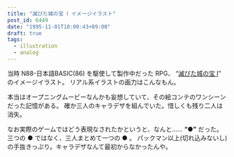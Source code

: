 ```yaml
---
title: "滅びた城の宝 Ⅰ イメージイラスト"
post_id: 6449
date: "1995-11-01T10:00:43+09:00"
draft: true
tags:
  - illustration
  - analog
---
```



当時 N88-日本語BASIC(86) を駆使して製作中だった RPG、 “[滅びた城の宝 Ⅰ](https://danmaq.com/6338)” のイメージイラスト。
リアル系イラストの画力はこんなもん。

本当はオープニングムービーなんかも妄想していて、その絵コンテのワンシーンだった記憶がある。
確か三人のキャラデザを組んでいた。惜しくも残り二人は消失。

なお実際のゲームではどう表現なされたかというと、なんと……  **“●”** だった。
三つの ● ではなく、三人まとめて一つの ● 。
パックマン以上(切れ込みないし)の手抜きっぷり。キャラデザなんて最初からなかったんや。
